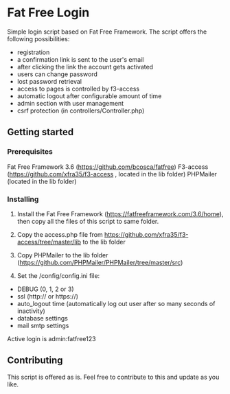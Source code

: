 # Fat Free Login

Simple login script based on Fat Free Framework.
The script offers the following possibilities: 
- registration 
- a confirmation link is sent to the user's email 
- after clicking the link the account gets activated
- users can change password
- lost password retrieval
- access to pages is controlled by f3-access
- automatic logout after configurable amount of time 
- admin section with user management
- csrf protection (in controllers/Controller.php)

## Getting started

### Prerequisites

Fat Free Framework 3.6 (https://github.com/bcosca/fatfree)
F3-access (https://github.com/xfra35/f3-access , located in the lib folder)
PHPMailer (located in the lib folder)

### Installing

1. Install the Fat Free Framework (https://fatfreeframework.com/3.6/home), then copy all the files of this script to same folder.

2. Copy the access.php file from https://github.com/xfra35/f3-access/tree/master/lib to the lib folder

3. Copy PHPMailer to the lib folder (https://github.com/PHPMailer/PHPMailer/tree/master/src)

4. Set the /config/config.ini file:
- DEBUG (0, 1, 2 or 3)
- ssl (http:// or https://)
- auto_logout time (automatically log out user after so many seconds of inactivity)
- database settings
- mail smtp settings

Active login is admin:fatfree123

## Contributing
This script is offered as is. 
Feel free to contribute to this and update as you like.